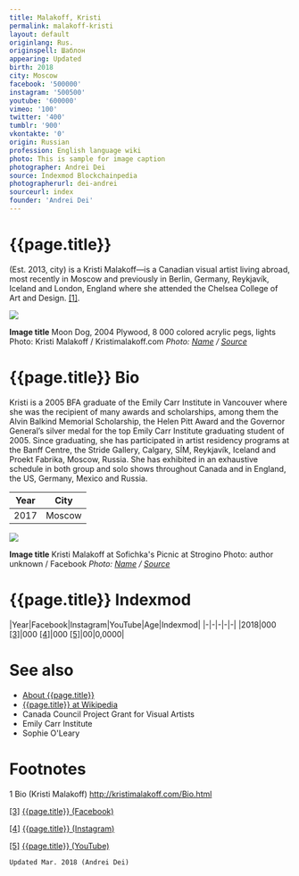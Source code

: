 ```yaml
---
title: Malakoff, Kristi
permalink: malakoff-kristi
layout: default
originlang: Rus.
originspell: Шаблон
appearing: Updated
birth: 2018
city: Moscow
facebook: '500000'
instagram: '500500'
youtube: '600000'
vimeo: '100'
twitter: '400'
tumblr: '900'
vkontakte: '0'
origin: Russian
profession: English language wiki
photo: This is sample for image caption
photographer: Andrei Dei
source: Indexmod Blockchainpedia
photographerurl: dei-andrei
sourceurl: index
founder: 'Andrei Dei'
---
```


# {{page.title}}

(Est. 2013, city) is a Kristi Malakoff—is a Canadian visual artist living abroad, most recently in Moscow and previously in Berlin, Germany, Reykjavík, Iceland and London, England where she attended the Chelsea College of Art and Design.  <span id="a1">[\[1\]](#f1)</span>.

![](/encyclopedia/images/{{page.permalink}}.jpg)

**Image title**
Moon Dog, 2004
Plywood, 8 000 colored acrylic pegs, lights
Photo: Kristi Malakoff / Kristimalakoff.com
*Photo: [Name](index) / [Source](index)*

# {{page.title}} Bio

Kristi is a 2005 BFA graduate of the Emily Carr Institute in Vancouver where she was the recipient of many awards and scholarships, among them the Alvin Balkind Memorial Scholarship, the Helen Pitt Award and the Governor General’s silver medal for the top Emily Carr Institute graduating student of 2005. Since graduating, she has participated in artist residency programs at the Banff Centre, the Stride Gallery, Calgary, SÍM, Reykjavík, Iceland and Proekt Fabrika, Moscow, Russia. She has exhibited in an exhaustive schedule in both group and solo shows throughout Canada and in England, the US, Germany, Mexico and Russia.

|Year|City|
|-|-|
|2017|Moscow|

![](/encyclopedia/images/{{page.permalink}}-2.jpg)

**Image title**
Kristi Malakoff at Sofichka's Picnic at Strogino
Photo: author unknown / Facebook
*Photo: [Name](index) / [Source](index)*

# {{page.title}} Indexmod

|Year|Facebook|Instagram|YouTube|Age|Indexmod|
|-|-|-|-|-|
|2018|000 <span id="a3">[\[3\]](#f3)</span>|000 <span id="a4">[\[4\]](#f4)</span>|000 <span id="a5">[\[5\]](#f5)</span>|00|0,0000|


# See also

+ [About {{page.title}}](index)
+ [{{page.title}} at Wikipedia](index)
+ Canada Council Project Grant for Visual Artists
+ Emily Carr Institute
+ Sophie O'Leary

# Footnotes

1 Bio (Kristi Malakoff)
http://kristimalakoff.com/Bio.html

[[3]](#a3) <span id="f3"></span> [{{page.title}} (Facebook)](index)

[[4]](#a4) <span id="f4"></span> [{{page.title}} (Instagram)](index)

[[5]](#a5) <span id="f5"></span> [{{page.title}} (YouTube)](index)

`Updated Mar. 2018 (Andrei Dei)`

